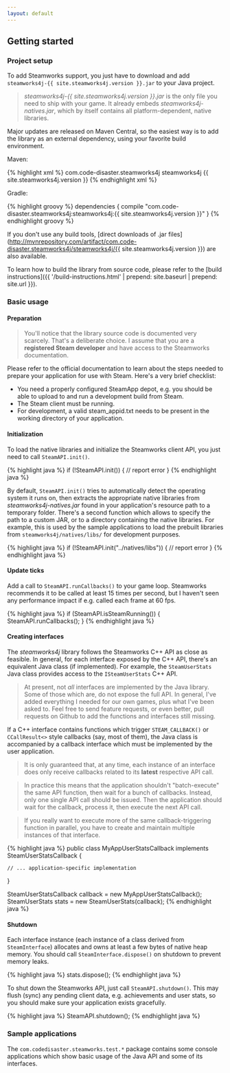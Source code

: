 ```yaml
---
layout: default
---
```


## Getting started

### Project setup

To add Steamworks support, you just have to download and add ```steamworks4j-{{ site.steamworks4j.version }}.jar``` to your Java project.

> *steamworks4j-{{ site.steamworks4j.version }}.jar* is the only file you need to ship with your game. It already embeds *steamworks4j-natives.jar*, which by itself contains all platform-dependent, native libraries.

Major updates are released on Maven Central, so the easiest way is to add the library as an external dependency, using your favorite build environment.

Maven:

{% highlight xml %}
<dependency>
  <groupId>com.code-disaster.steamworks4j</groupId>
  <artifactId>steamworks4j</artifactId>
  <version>{{ site.steamworks4j.version }}</version>
</dependency>
{% endhighlight xml %}

Gradle:

{% highlight groovy %}
dependencies {
	compile "com.code-disaster.steamworks4j:steamworks4j:{{ site.steamworks4j.version }}"
}
{% endhighlight groovy %}

If you don't use any build tools, [direct downloads of .jar files](http://mvnrepository.com/artifact/com.code-disaster.steamworks4j/steamworks4j/{{ site.steamworks4j.version }}) are also available.

To learn how to build the library from source code, please refer to the [build instructions]({{ '/build-instructions.html' | prepend: site.baseurl | prepend: site.url }}).

### Basic usage

#### Preparation

> You'll notice that the library source code is documented very scarcely. That's a deliberate choice. I assume that you are a **registered Steam developer** and have access to the Steamworks documentation.

Please refer to the official documentation to learn about the steps needed to prepare your application for use with Steam. Here's a very brief checklist:

- You need a properly configured SteamApp depot, e.g. you should be able to upload to and run a development build from Steam.
- The Steam client must be running.
- For development, a valid steam_appid.txt needs to be present in the working directory of your application.

#### Initialization

To load the native libraries and initialize the Steamworks client API, you just need to call ```SteamAPI.init()```.

{% highlight java %}
if (!SteamAPI.init()) {
	// report error
}
{% endhighlight java %}

By default, ```SteamAPI.init()``` tries to automatically detect the operating system it runs on, then extracts the appropriate native libraries from *steamworks4j-natives.jar* found in your application's resource path to a temporary folder. There's a second function which allows to specify the path to a custom JAR, or to a directory containing the native libraries. For example, this is used by the sample applications to load the prebuilt libraries from ```steamworks4j/natives/libs/``` for development purposes.

{% highlight java %}
if (!SteamAPI.init("../natives/libs")) {
	// report error
}
{% endhighlight java %}

#### Update ticks

Add a call to ```SteamAPI.runCallbacks()``` to your game loop. Steamworks recommends it to be called at least 15 times per second, but I haven't seen any performance impact if e.g. called each frame at 60 fps.

{% highlight java %}
if (SteamAPI.isSteamRunning()) {
	SteamAPI.runCallbacks();
}
{% endhighlight java %}

#### Creating interfaces

The *steamworks4j* library follows the Steamworks C++ API as close as feasible. In general, for each interface exposed by the C++ API, there's an equivalent Java class (if implemented). For example, the ```SteamUserStats``` Java class provides access to the ```ISteamUserStats``` C++ API.

> At present, not *all* interfaces are implemented by the Java library. Some of those which are, do not expose the full API. In general, I've added everything I needed for our own games, plus what I've been asked to. Feel free to send feature requests, or even better, pull requests on Github to add the functions and interfaces still missing.

If a C++ interface contains functions which trigger ```STEAM_CALLBACK()``` or ```CCallResult<>``` style callbacks (say, most of them), the Java class is accompanied by a callback interface which must be implemented by the user application.

> It is only guaranteed that, at any time, each instance of an interface does only receive callbacks related to its **latest** respective API call.

> In practice this means that the application shouldn't "batch-execute" the same API function, then wait for a bunch of callbacks. Instead, only one single API call should be issued. Then the application should wait for the callback, process it, then execute the next API call.

> If you really want to execute more of the same callback-triggering function in parallel, you have to create and maintain multiple instances of that interface.

{% highlight java %}
public class MyAppUserStatsCallback
        implements SteamUserStatsCallback {

	// ... application-specific implementation
}

SteamUserStatsCallback callback = new MyAppUserStatsCallback();
SteamUserStats stats = new SteamUserStats(callback);
{% endhighlight java %}

#### Shutdown

Each interface instance (each instance of a class derived from ```SteamInterface```) allocates and owns at least a few bytes of native heap memory. You should call ```SteamInterface.dispose()``` on shutdown to prevent memory leaks.

{% highlight java %}
stats.dispose();
{% endhighlight java %}

To shut down the Steamworks API, just call ```SteamAPI.shutdown()```. This may flush (sync) any pending client data, e.g. achievements and user stats, so you should make sure your application exists gracefully.

{% highlight java %}
SteamAPI.shutdown();
{% endhighlight java %}

### Sample applications

The `com.codedisaster.steamworks.test.*` package contains some console applications which show basic usage of the Java API and some of its interfaces.

